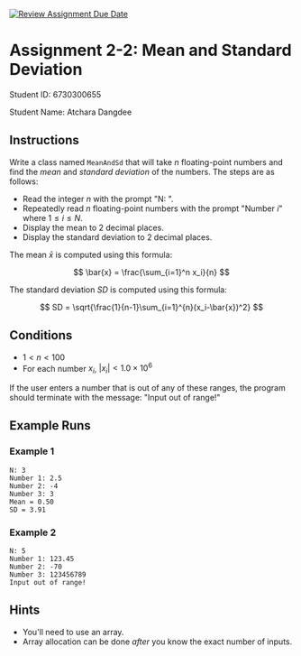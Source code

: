 [![Review Assignment Due Date](https://classroom.github.com/assets/deadline-readme-button-22041afd0340ce965d47ae6ef1cefeee28c7c493a6346c4f15d667ab976d596c.svg)](https://classroom.github.com/a/kEu8beZU)
# Assignment 2-2: Mean and Standard Deviation

Student ID: 6730300655

Student Name: Atchara Dangdee

## Instructions

Write a class named `MeanAndSd` that will take $n$ floating-point numbers and find the _mean_ and _standard deviation_ of the numbers. The steps are as follows:

- Read the integer $n$ with the prompt "N: ".
- Repeatedly read $n$ floating-point numbers with the prompt "Number $i$" where $1 \leq i \leq N$.
- Display the mean to 2 decimal places.
- Display the standard deviation to 2 decimal places.

The mean $\bar{x}$ is computed using this formula:

$$
\bar{x} = \frac{\sum_{i=1}^n x_i}{n}
$$

The standard deviation $SD$ is computed using this formula:

$$
SD = \sqrt{\frac{1}{n-1}\sum_{i=1}^{n}(x_i-\bar{x})^2}
$$

## Conditions

- $1 < n < 100$
- For each number $x_i$, $|x_i| < 1.0 \times 10^6$

If the user enters a number that is out of any of these ranges, the program should terminate with the message: "Input out of range!"

## Example Runs

### Example 1

```
N: 3
Number 1: 2.5
Number 2: -4
Number 3: 3
Mean = 0.50
SD = 3.91
```

### Example 2

```
N: 5
Number 1: 123.45
Number 2: -70
Number 3: 123456789
Input out of range!
```

## Hints

- You'll need to use an array.
- Array allocation can be done _after_ you know the exact number of inputs.
